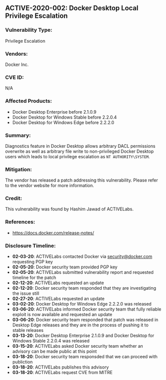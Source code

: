 ## ACTIVE-2020-002: Docker Desktop Local Privilege Escalation

### Vulnerability Type:
Privilege Escalation

### Vendors:
Docker Inc.

### CVE ID:
N/A

### Affected Products:
- Docker Desktop Enterprise before 2.1.0.9
- Docker Desktop for Windows Stable before 2.2.0.4
- Docker Desktop for Windows Edge before 2.2.2.0


### Summary:
Diagnostics feature in Docker Desktop allows arbitrary DACL permissions overwrite as well as arbitrary file write to non-privileged Docker Desktop users which leads to local privilege escalation as `NT AUTHORITY\SYSTEM`. 

### Mitigation:
The vendor has released a patch addressing this vulnerability. Please refer to the vendor website for more information.

### Credit:
This vulnerability was found by Hashim Jawad of ACTIVELabs.

### References:
- https://docs.docker.com/release-notes/

### Disclosure Timeline:
- **02-03-20**: ACTIVELabs contacted Docker via security@docker.com requesting PGP key
- **02-05-20**: Docker security team provided PGP key
- **02-05-20**: ACTIVELabs submitted vulnerability report and requested timeline for the patch
- **02-12-20**: ACTIVELabs requested an update
- **02-12-20**: Docker security team responded that they are investigating the issue still
- **02-27-20**: ACTIVELabs requested an update
- **03-02-20**: Docker Desktop for Windows Edge 2.2.2.0 was released
- **03-06-20**: ACTIVELabs informed Docker security team that fully reliable exploit is now available and requested an update
- **03-06-20**: Docker security team responded that patch was released in Desktop Edge releases and they are in the process of pushing it to stable releases
- **03-13-20**: Docker Desktop Enterprise 2.1.0.9 and Docker Desktop for Windows Stable 2.2.0.4 was released
- **03-15-20**: ACTIVELabs asked Docker security team whether an advisory can be made public at this point
- **03-18-20**: Docker security team responsded that we can proceed with publiction
- **03-18-20**: ACTIVELabs publishes this advisory
- **03-18-20**: ACTIVELabs request CVE from MITRE
